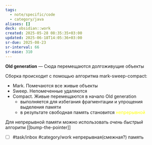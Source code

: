 ```yaml
---
tags:
  - note/specific/code
  - category/java
aliases: []
deck: obsidian::work
created: 2025-05-28 08:35:35+03:00
updated: 2025-06-18T14:05:36+03:00
sr-due: 2025-08-23
sr-interval: 66
sr-ease: 310
---
```


**Old generation**
—
Сюда перемещаются долгоживущие объекты

Сборка происходит с помощью алгоритма mark-sweep-compact:
- Mark. Помечаются все живые объекты
- Sweep. Непомеченные удаляются
- Compact. Живые перемещаются в начало Old generation
	- выполняется для избегания фрагментации и упрощения выделения памяти
	- в результате свободная память становится <font color="#ffff00">непрерывной</font>

Для непрерывной памяти можно использовать *очень быстрый* алгоритм [[bump-the-pointer]]

- [ ] #task/inbox #category/work непрерывная(смежная?) память

